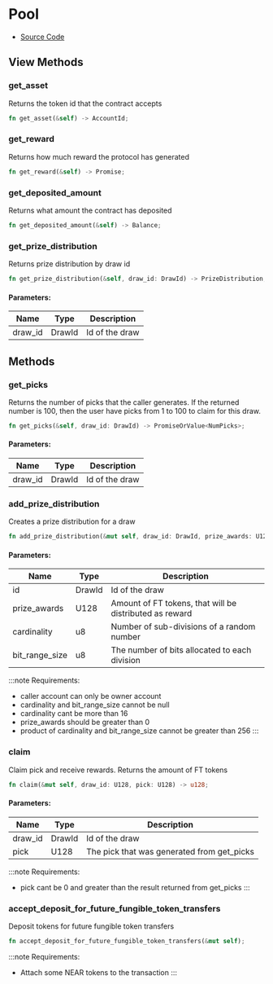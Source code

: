 # Pool
- [Source Code](https://github.com/Shard-Labs/pool-together/tree/main/pool/)

## View Methods

### get_asset

Returns the token id that the contract accepts

```rust
fn get_asset(&self) -> AccountId;
```

### get_reward

Returns how much reward the protocol has generated

```rust
fn get_reward(&self) -> Promise;
```

### get_deposited_amount

Returns what amount the contract has deposited

```rust
fn get_deposited_amount(&self) -> Balance;
```

### get_prize_distribution

Returns prize distribution by draw id

```rust
fn get_prize_distribution(&self, draw_id: DrawId) -> PrizeDistribution;
```

#### Parameters:

| Name        | Type      | Description                                       |
| ----------- | --------- | ------------------------------------------------- |
| draw_id     | DrawId    | Id of the draw                                    |

## Methods

### get_picks

Returns the number of picks that the caller generates. If the returned number is 100, then the user 
have picks from 1 to 100 to claim for this draw.

```rust
fn get_picks(&self, draw_id: DrawId) -> PromiseOrValue<NumPicks>;
```

#### Parameters:

| Name        | Type      | Description                                       |
| ----------- | --------- | ------------------------------------------------- |
| draw_id     | DrawId    | Id of the draw                                    |

### add_prize_distribution

Creates a prize distribution for a draw

```rust
fn add_prize_distribution(&mut self, draw_id: DrawId, prize_awards: U128, cardinality: u8, bit_range_size: u8);
```

#### Parameters:

| Name           | Type      | Description                                             |
| -----------    | --------- | ------------------------------------------------------- |
| id             | DrawId    | Id of the draw                                          |
| prize_awards   | U128      | Amount of FT tokens, that will be distributed as reward |
| cardinality    | u8        | Number of sub-divisions of a random number              |
| bit_range_size | u8        | The number of bits allocated to each division           |

:::note
Requirements:
- caller account can only be owner account
- cardinality and bit_range_size cannot be null
- cardinality cant be more than 16
- prize_awards should be greater than 0
- product of cardinality and bit_range_size cannot be greater than 256
:::

### claim

Claim pick and receive rewards. Returns the amount of FT tokens 

```rust
fn claim(&mut self, draw_id: U128, pick: U128) -> u128;
```

#### Parameters:

| Name        | Type      | Description                                       |
| ----------- | --------- | ------------------------------------------------- |
| draw_id     | DrawId    | Id of the draw                                    |
| pick        | U128      | The pick that was generated from get_picks        |

:::note
Requirements:
- pick cant be 0 and greater than the result returned from get_picks
:::

### accept_deposit_for_future_fungible_token_transfers

Deposit tokens for future fungible token transfers

```rust
fn accept_deposit_for_future_fungible_token_transfers(&mut self);
```

:::note
Requirements:
- Attach some NEAR tokens to the transaction
:::